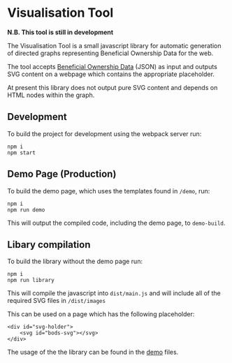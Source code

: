 # Visualisation Tool

**N.B. This tool is still in development**

The Visualisation Tool is a small javascript library for automatic generation of directed graphs representing Beneficial Ownership Data for the web.

The tool accepts [Beneficial Ownership Data](http://standard.openownership.org/) (JSON) as input and outputs SVG content on a webpage which contains the appropriate placeholder.

At present this library does not output pure SVG content and depends on HTML nodes within the graph.

## Development
To build the project for development using the webpack server run:

```
npm i
npm start
```

## Demo Page (Production)
To build the demo page, which uses the templates found in `/demo`, run:

```
npm i
npm run demo
```
This will output the compiled code, including the demo page, to `demo-build`.

## Libary compilation
To build the library without the demo page run:

```
npm i
npm run library
```
This will compile the javascript into `dist/main.js` and will include all of the required SVG files in `/dist/images`

This can be used on a page which has the following placeholder:

```
<div id="svg-holder">
    <svg id="bods-svg"></svg>
</div>
```
The usage of the the library can be found in the [demo](demo/) files.

